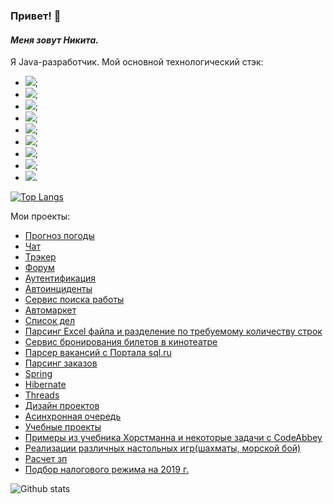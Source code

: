 ### Привет! 👋
#### *Меня зовут Никита.*

Я Java-разработчик.
Мой основной технологический стэк:
- ![](https://img.shields.io/badge/Java8-8%2B-orange); 
- ![](https://img.shields.io/badge/Servlets-Servlets-lightgrey);
- ![](https://img.shields.io/badge/AJAX-AJAX-red);
- ![](https://img.shields.io/badge/SQL-PostgreSQL-blue);
- ![](https://img.shields.io/badge/JPA-Hibernate-yellow);
- ![](https://img.shields.io/badge/Spring-%20MVC%2C%20Data%2C%20Security%2C%20Boot-green);
- ![](https://img.shields.io/badge/Maven-3-red);
- ![](https://img.shields.io/badge/Unit--test-JUnit%2C%20Mock-yellow);
- ![](https://img.shields.io/badge/Travis-CI-green).

[![Top Langs](https://github-readme-stats.vercel.app/api/top-langs/?username=plifis&layout=compact)](https://github.com/plifis/github-readme-stats)

Мои проекты:
* [Прогноз погоды](https://github.com/plifis/weather_reactive)
* [Чат](https://github.com/plifis/chat)
* [Трэкер](https://github.com/plifis/job4j_tracker)
* [Форум](https://github.com/plifis/job4j_forum)
* [Аутентификация](https://github.com/plifis/job4j_auth)
* [Автоинциденты](https://github.com/plifis/job4j_car_accident)
* [Сервис поиска работы](https://github.com/plifis/job4j_dreamjob)
* [Автомаркет](https://github.com/plifis/job4j_cars)
* [Список дел](https://github.com/plifis/job4j_todo)
* [Парсинг Excel файла и разделение по требуемому количеству строк](https://github.com/plifis/excelSplit)
* [Сервис бронирования билетов в кинотеатре](https://github.com/plifis/job4j_cinema)
* [Парсер вакансий с Портала sql.ru](https://github.com/plifis/job4j_grabber)
* [Парсинг заказов](https://github.com/plifis/parse_orders)
* [Spring](https://github.com/plifis/job4j_spring)
* [Hibernate](https://github.com/plifis/job4j_hibernate)
* [Threads](https://github.com/plifis/job4j_threads)
* [Дизайн проектов](https://github.com/plifis/job4j_design)
* [Асинхронная очередь](https://github.com/plifis/job4j_pooh)
* [Учебные проекты](https://github.com/plifis/job4j_elementary)
* [Примеры из учебника Хорстманна и некоторые задачи с CodeAbbey](https://github.com/plifis/projects)
* [Реализации различных настольных игр(шахматы, морской бой)](https://github.com/plifis/games_oop_javafx)
* [Расчет зп](https://github.com/plifis/salary)
* [Подбор налогового режима на 2019 г.](https://github.com/plifis/nalog)


![Github stats](https://github-readme-stats.vercel.app/api?username=plifis&hide=stars,prs,issues,contribs)



<!--
**plifis/plifis** is a ✨ _special_ ✨ repository because its `README.md` (this file) appears on your GitHub profile.

Here are some ideas to get you started:

- 🔭 I’m currently working on ...
- 🌱 I’m currently learning ...
- 👯 I’m looking to collaborate on ...
- 🤔 I’m looking for help with ...
- 💬 Ask me about ...
- 📫 How to reach me: ...
- 😄 Pronouns: ...
- ⚡ Fun fact: ...
-->
